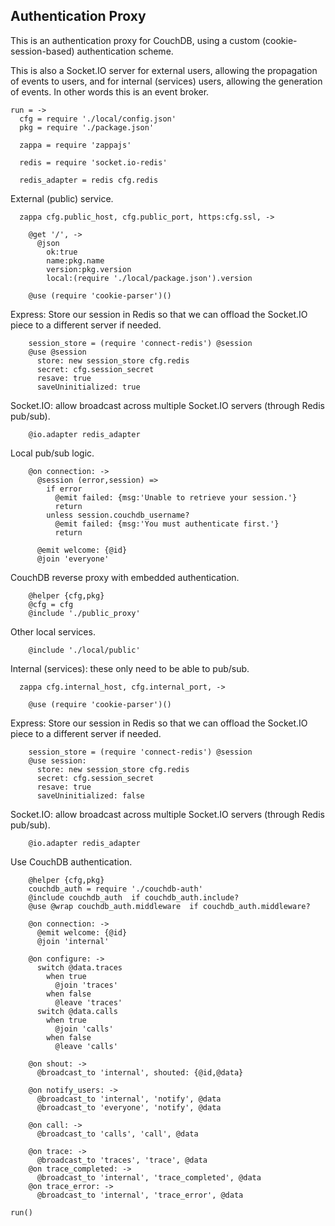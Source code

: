 Authentication Proxy
--------------------

This is an authentication proxy for CouchDB, using a custom (cookie-session-based) authentication scheme.

This is also a Socket.IO server for external users, allowing the propagation of events to users, and for internal (services) users, allowing the generation of events. In other words this is an event broker.

    run = ->
      cfg = require './local/config.json'
      pkg = require './package.json'

      zappa = require 'zappajs'

      redis = require 'socket.io-redis'

      redis_adapter = redis cfg.redis

External (public) service.

      zappa cfg.public_host, cfg.public_port, https:cfg.ssl, ->

        @get '/', ->
          @json
            ok:true
            name:pkg.name
            version:pkg.version
            local:(require './local/package.json').version

        @use (require 'cookie-parser')()

Express: Store our session in Redis so that we can offload the Socket.IO piece to a different server if needed.

        session_store = (require 'connect-redis') @session
        @use @session
          store: new session_store cfg.redis
          secret: cfg.session_secret
          resave: true
          saveUninitialized: true

Socket.IO: allow broadcast across multiple Socket.IO servers (through Redis pub/sub).

        @io.adapter redis_adapter

Local pub/sub logic.

        @on connection: ->
          @session (error,session) =>
            if error
              @emit failed: {msg:'Unable to retrieve your session.'}
              return
            unless session.couchdb_username?
              @emit failed: {msg:'You must authenticate first.'}
              return

          @emit welcome: {@id}
          @join 'everyone'

CouchDB reverse proxy with embedded authentication.

        @helper {cfg,pkg}
        @cfg = cfg
        @include './public_proxy'

Other local services.

        @include './local/public'

Internal (services): these only need to be able to pub/sub.

      zappa cfg.internal_host, cfg.internal_port, ->

        @use (require 'cookie-parser')()

Express: Store our session in Redis so that we can offload the Socket.IO piece to a different server if needed.

        session_store = (require 'connect-redis') @session
        @use session:
          store: new session_store cfg.redis
          secret: cfg.session_secret
          resave: true
          saveUninitialized: false

Socket.IO: allow broadcast across multiple Socket.IO servers (through Redis pub/sub).

        @io.adapter redis_adapter

Use CouchDB authentication.

        @helper {cfg,pkg}
        couchdb_auth = require './couchdb-auth'
        @include couchdb_auth  if couchdb_auth.include?
        @use @wrap couchdb_auth.middleware  if couchdb_auth.middleware?

        @on connection: ->
          @emit welcome: {@id}
          @join 'internal'

        @on configure: ->
          switch @data.traces
            when true
              @join 'traces'
            when false
              @leave 'traces'
          switch @data.calls
            when true
              @join 'calls'
            when false
              @leave 'calls'

        @on shout: ->
          @broadcast_to 'internal', shouted: {@id,@data}

        @on notify_users: ->
          @broadcast_to 'internal', 'notify', @data
          @broadcast_to 'everyone', 'notify', @data

        @on call: ->
          @broadcast_to 'calls', 'call', @data

        @on trace: ->
          @broadcast_to 'traces', 'trace', @data
        @on trace_completed: ->
          @broadcast_to 'internal', 'trace_completed', @data
        @on trace_error: ->
          @broadcast_to 'internal', 'trace_error', @data

    run()
